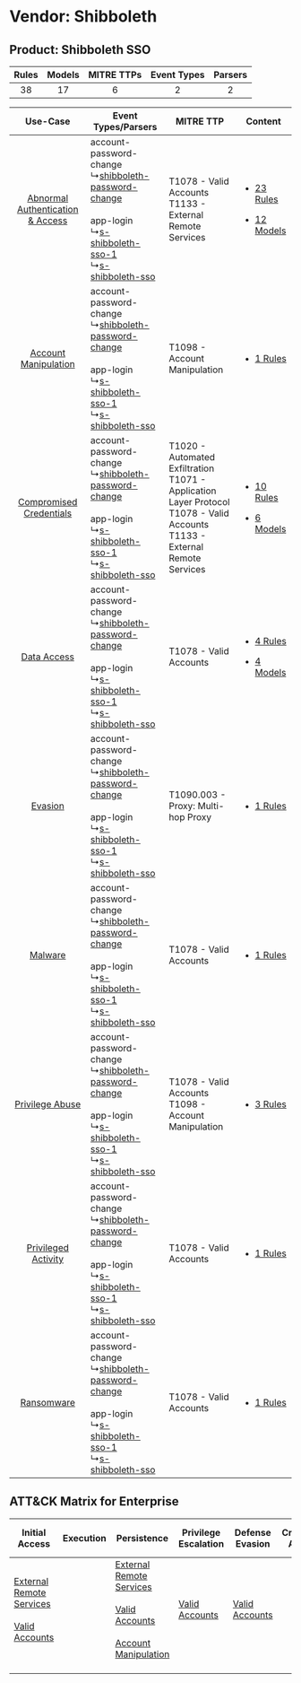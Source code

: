 Vendor: Shibboleth
==================
Product: Shibboleth SSO
-----------------------
| Rules | Models | MITRE TTPs | Event Types | Parsers |
|:-----:|:------:|:----------:|:-----------:|:-------:|
|  38   |   17   |     6      |      2      |    2    |

|    Use-Case    | Event Types/Parsers    | MITRE TTP    | Content    |
|:----:| ---- | ---- | ---- |
| [Abnormal Authentication & Access](../../../UseCases/uc_abnormal_authentication_&_access.md) |  account-password-change<br> ↳[shibboleth-password-change](Ps/pC_shibbolethpasswordchange.md)<br><br> app-login<br> ↳[s-shibboleth-sso-1](Ps/pC_sshibbolethsso1.md)<br> ↳[s-shibboleth-sso](Ps/pC_sshibbolethsso.md)<br> | T1078 - Valid Accounts<br>T1133 - External Remote Services<br>    | [<ul><li>23 Rules</li></ul><ul><li>12 Models</li></ul>](RM/r_m_shibboleth_shibboleth_sso_Abnormal_Authentication_&_Access.md) |
|    [Account Manipulation](../../../UseCases/uc_account_manipulation.md)    |  account-password-change<br> ↳[shibboleth-password-change](Ps/pC_shibbolethpasswordchange.md)<br><br> app-login<br> ↳[s-shibboleth-sso-1](Ps/pC_sshibbolethsso1.md)<br> ↳[s-shibboleth-sso](Ps/pC_sshibbolethsso.md)<br> | T1098 - Account Manipulation<br>    | [<ul><li>1 Rules</li></ul>](RM/r_m_shibboleth_shibboleth_sso_Account_Manipulation.md)    |
|          [Compromised Credentials](../../../UseCases/uc_compromised_credentials.md)          |  account-password-change<br> ↳[shibboleth-password-change](Ps/pC_shibbolethpasswordchange.md)<br><br> app-login<br> ↳[s-shibboleth-sso-1](Ps/pC_sshibbolethsso1.md)<br> ↳[s-shibboleth-sso](Ps/pC_sshibbolethsso.md)<br> | T1020 - Automated Exfiltration<br>T1071 - Application Layer Protocol<br>T1078 - Valid Accounts<br>T1133 - External Remote Services<br> | [<ul><li>10 Rules</li></ul><ul><li>6 Models</li></ul>](RM/r_m_shibboleth_shibboleth_sso_Compromised_Credentials.md)    |
|    [Data Access](../../../UseCases/uc_data_access.md)    |  account-password-change<br> ↳[shibboleth-password-change](Ps/pC_shibbolethpasswordchange.md)<br><br> app-login<br> ↳[s-shibboleth-sso-1](Ps/pC_sshibbolethsso1.md)<br> ↳[s-shibboleth-sso](Ps/pC_sshibbolethsso.md)<br> | T1078 - Valid Accounts<br>    | [<ul><li>4 Rules</li></ul><ul><li>4 Models</li></ul>](RM/r_m_shibboleth_shibboleth_sso_Data_Access.md)    |
|    [Evasion](../../../UseCases/uc_evasion.md)    |  account-password-change<br> ↳[shibboleth-password-change](Ps/pC_shibbolethpasswordchange.md)<br><br> app-login<br> ↳[s-shibboleth-sso-1](Ps/pC_sshibbolethsso1.md)<br> ↳[s-shibboleth-sso](Ps/pC_sshibbolethsso.md)<br> | T1090.003 - Proxy: Multi-hop Proxy<br>    | [<ul><li>1 Rules</li></ul>](RM/r_m_shibboleth_shibboleth_sso_Evasion.md)    |
|    [Malware](../../../UseCases/uc_malware.md)    |  account-password-change<br> ↳[shibboleth-password-change](Ps/pC_shibbolethpasswordchange.md)<br><br> app-login<br> ↳[s-shibboleth-sso-1](Ps/pC_sshibbolethsso1.md)<br> ↳[s-shibboleth-sso](Ps/pC_sshibbolethsso.md)<br> | T1078 - Valid Accounts<br>    | [<ul><li>1 Rules</li></ul>](RM/r_m_shibboleth_shibboleth_sso_Malware.md)    |
|    [Privilege Abuse](../../../UseCases/uc_privilege_abuse.md)    |  account-password-change<br> ↳[shibboleth-password-change](Ps/pC_shibbolethpasswordchange.md)<br><br> app-login<br> ↳[s-shibboleth-sso-1](Ps/pC_sshibbolethsso1.md)<br> ↳[s-shibboleth-sso](Ps/pC_sshibbolethsso.md)<br> | T1078 - Valid Accounts<br>T1098 - Account Manipulation<br>    | [<ul><li>3 Rules</li></ul>](RM/r_m_shibboleth_shibboleth_sso_Privilege_Abuse.md)    |
|    [Privileged Activity](../../../UseCases/uc_privileged_activity.md)    |  account-password-change<br> ↳[shibboleth-password-change](Ps/pC_shibbolethpasswordchange.md)<br><br> app-login<br> ↳[s-shibboleth-sso-1](Ps/pC_sshibbolethsso1.md)<br> ↳[s-shibboleth-sso](Ps/pC_sshibbolethsso.md)<br> | T1078 - Valid Accounts<br>    | [<ul><li>1 Rules</li></ul>](RM/r_m_shibboleth_shibboleth_sso_Privileged_Activity.md)    |
|    [Ransomware](../../../UseCases/uc_ransomware.md)    |  account-password-change<br> ↳[shibboleth-password-change](Ps/pC_shibbolethpasswordchange.md)<br><br> app-login<br> ↳[s-shibboleth-sso-1](Ps/pC_sshibbolethsso1.md)<br> ↳[s-shibboleth-sso](Ps/pC_sshibbolethsso.md)<br> | T1078 - Valid Accounts<br>    | [<ul><li>1 Rules</li></ul>](RM/r_m_shibboleth_shibboleth_sso_Ransomware.md)    |

ATT&CK Matrix for Enterprise
----------------------------
| Initial Access                                                                                                                                   | Execution | Persistence                                                                                                                                                                                                               | Privilege Escalation                                                | Defense Evasion                                                     | Credential Access | Discovery | Lateral Movement | Collection | Command and Control                                                                                                                                                                                                      | Exfiltration                                                                | Impact |
| ------------------------------------------------------------------------------------------------------------------------------------------------ | --------- | ------------------------------------------------------------------------------------------------------------------------------------------------------------------------------------------------------------------------- | ------------------------------------------------------------------- | ------------------------------------------------------------------- | ----------------- | --------- | ---------------- | ---------- | ------------------------------------------------------------------------------------------------------------------------------------------------------------------------------------------------------------------------ | --------------------------------------------------------------------------- | ------ |
| [External Remote Services](https://attack.mitre.org/techniques/T1133)<br><br>[Valid Accounts](https://attack.mitre.org/techniques/T1078)<br><br> |           | [External Remote Services](https://attack.mitre.org/techniques/T1133)<br><br>[Valid Accounts](https://attack.mitre.org/techniques/T1078)<br><br>[Account Manipulation](https://attack.mitre.org/techniques/T1098)<br><br> | [Valid Accounts](https://attack.mitre.org/techniques/T1078)<br><br> | [Valid Accounts](https://attack.mitre.org/techniques/T1078)<br><br> |                   |           |                  |            | [Proxy: Multi-hop Proxy](https://attack.mitre.org/techniques/T1090/003)<br><br>[Application Layer Protocol](https://attack.mitre.org/techniques/T1071)<br><br>[Proxy](https://attack.mitre.org/techniques/T1090)<br><br> | [Automated Exfiltration](https://attack.mitre.org/techniques/T1020)<br><br> |        |